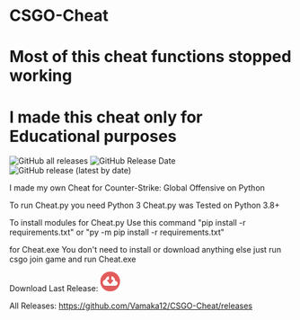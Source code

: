# CSGO-Cheat

# Most of this cheat functions stopped working

# I made this cheat only for Educational purposes

<img alt="GitHub all releases" src="https://img.shields.io/github/downloads/Vamaka12/CSGO-Cheat/total?color=green&label=Downloads&style=for-the-badge&logo=github"> <img alt="GitHub Release Date" src="https://img.shields.io/github/release-date/Vamaka12/CSGO-Cheat?label=Last%20release%20date&style=for-the-badge&logo=github"> <img alt="GitHub release (latest by date)" src="https://img.shields.io/github/v/release/Vamaka12/CSGO-Cheat?label=last%20release&logo=github&style=for-the-badge">

I made my own Cheat for Counter-Strike: Global Offensive on Python

To run Cheat.py you need Python 3
Cheat.py was Tested on Python 3.8+

To install modules for Cheat.py Use this command "pip install -r requirements.txt" or "py -m pip install -r requirements.txt"



for Cheat.exe You don't need to install or download anything else just run csgo join game and run Cheat.exe

Download Last Release: [![Download](https://github.com/Vamaka12/CSGO-Cheat/blob/main/Resources/Download.png?raw=true)](https://github.com/Vamaka12/CSGO-Cheat/releases/download/1.0.0/Cheat.exe)


All Releases: https://github.com/Vamaka12/CSGO-Cheat/releases

